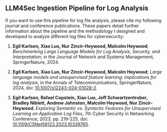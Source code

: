 ## LLM4Sec Ingestion Pipeline for Log Analysis

If you want to use this pipeline for log file analysis, please cite my following journal and conference publications. These papers detail further information about the pipeline and the methodology I designed and developed to analyze different log files for cybersecurity:

1. **Egil Karlsen, Xiao Luo, Nur Zincir-Heywood, Malcolm Heywood**; *Benchmarking Large Language Models for Log Analysis, Security, and Interpretation*; in the Journal of Network and Systems Management, SpringerNature, 2024.

2. **Egil Karlsen, Xiao Luo, Nur Zincir-Heywood, Malcolm Heywood**; *Large language models and unsupervised feature learning: implications for log analysis*, in the Annals of Telecommunications, SpringerNature, 2024, doi: [10.1007/s12243-024-01028-2](https://doi.org/10.1007/s12243-024-01028-2).

3. **Egil Karlsen, Rafael Copstein, Xiao Luo, Jeff Schwartzentruber, Bradley Niblett, Andrew Johnston, Malcolm Heywood, Nur Zincir-Heywood**; *Exploring Semantic vs. Syntactic Features for Unsupervised Learning on Application Log Files*, 7th Cyber Security in Networking Conference, 2023, pp. 219-225, doi: [10.1109/CSNet59123.2023.10339765](https://doi.org/10.1109/CSNet59123.2023.10339765).
